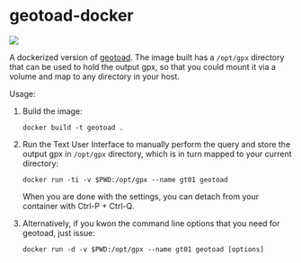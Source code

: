 # geotoad-docker

[![](https://images.microbadger.com/badges/image/lekum/geotoad-docker.svg)](https://microbadger.com/images/lekum/geotoad-docker)

A dockerized version of [geotoad](https://github.com/HughP/geotoad). The image built has a `/opt/gpx` directory that can be used to hold the output gpx, so that you could mount it via a volume and map to any directory in your host.

Usage:

1. Build the image:

   ```
   docker build -t geotoad .
   ```
2. Run the Text User Interface to manually perform the query and store the output gpx in `/opt/gpx` directory, which is in turn mapped to your current directory:

   ```
   docker run -ti -v $PWD:/opt/gpx --name gt01 geotoad
   ```

   When you are done with the settings, you can detach from your container with Ctrl-P + Ctrl-Q.

3. Alternatively, if you kwon the command line options that you need for geotoad, just issue:

   ```
   docker run -d -v $PWD:/opt/gpx --name gt01 geotoad [options]
   ```
